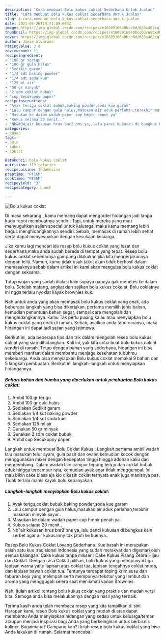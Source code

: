 ```yaml
---
description: "Cara membuat Bolu kukus coklat Sederhana Untuk Jualan"
title: "Cara membuat Bolu kukus coklat Sederhana Untuk Jualan"
slug: 4-cara-membuat-bolu-kukus-coklat-sederhana-untuk-jualan
date: 2021-06-26T14:43:09.084Z
image: https://img-global.cpcdn.com/recipes/e1608916640bcc0d/680x482cq70/bolu-kukus-coklat-foto-resep-utama.jpg
thumbnail: https://img-global.cpcdn.com/recipes/e1608916640bcc0d/680x482cq70/bolu-kukus-coklat-foto-resep-utama.jpg
cover: https://img-global.cpcdn.com/recipes/e1608916640bcc0d/680x482cq70/bolu-kukus-coklat-foto-resep-utama.jpg
author: Janie Alvarado
ratingvalue: 3.8
reviewcount: 11
recipeingredient:
- "100 gr terigu"
- "100 gr gula halus"
- "Sedikit garam"
- "1/4 sdt baking powder"
- "1/4 sdt soda kue"
- "125 ml air"
- "50 gr minyak"
- "2 sdm coklat bubuk"
- "cup Secukupny paper"
recipeinstructions:
- "Ayak terigu,coklat bubuk,baking powder,soda kue,garam"
- "Lalu campur dengan gula halus,masukan air aduk perlahan,terakhir masukan minyak sayur.."
- "Masukan ke dalam wadah paper cup hmpir penuh ya"
- "Kukus selama 20 menit.."
- "Nb&#34;air kukusan hrus bnr2 pns ya,,lalu panci kukusan di bungkus kain serbet agar air kukusanny tdk jatuh ke kuenya.."
categories:
- Resep
tags:
- bolu
- kukus
- coklat

katakunci: bolu kukus coklat 
nutrition: 119 calories
recipecuisine: Indonesian
preptime: "PT16M"
cooktime: "PT56M"
recipeyield: "3"
recipecategory: Lunch

---
```



![Bolu kukus coklat](https://img-global.cpcdn.com/recipes/e1608916640bcc0d/680x482cq70/bolu-kukus-coklat-foto-resep-utama.jpg)

Di masa  sekarang , kamu memang dapat mengorder hidangan jadi tanpa kudu repot membuatnya sendiri. Tapi, untuk mereka yang mau menyuguhkan sajian special untuk keluarga, maka kamu memang lebih bagus menghidangkannya sendiri. Sebab, memasak di rumah lebih sehat serta dapat menyesuaikan dengan kesukaan keluarga.

Jika kamu lagi mencari ide resep bolu kukus coklat yang lezat dan sederhana,maka anda sudah berada di tempat yang tepat. Resep bolu kukus coklat  sebenarnya gampang dilakukan jika kita mengerjakannya dengan teliti. Namun, kamu tidak usah takut akan tidak berhasil dalam memasaknya 
sebab dalam artikel ini kami akan mengulas bolu kukus coklat dengan seksama.  

Tutup wajan yang sudah dialasi kain supaya uapnya gak menetes ke dalam bolu. Setelah matang, angkat dan sajikan bolu kukus cokelat. Bolu coklatnya ini ngga terlalu nyoklat kayak brownies kuk.

Nah untuk anda yang akan memasak bolu kukus coklat yang enak, ada beberapa langkah yang bisa dikerjakan, pertama memilih jenis bahan, kemudian penentuan bahan segar, sampai cara mengolah dan menghidangkannya. kamu Tak perlu pusing kalau mau menyiapkan bolu kukus coklat yang enak di rumah. Sebab, asalkan anda  tahu caranya, maka hidangan ini dapat jadi sajian yang istimewa.

Berikut ini, ada beberapa tips dan trik dalam mengolah resep bolu kukus coklat yang siap dihidangkan. Kali ini, yuk kita coba buat bolu kukus coklat sendiri di rumah. Tetap dengan bahan yang sederhana, hidangan ini bisa memberi manfaat dalam membantu menjaga kesehatan tubuhmu sekeluarga. Anda bisa menyiapkan Bolu kukus coklat memakai 9 bahan dan 5 langkah pembuatan. Berikut ini langkah-langkah untuk menyiapkan hidangannya.

<!--inarticleads1-->

##### Bahan-bahan dan bumbu yang diperlukan untuk pembuatan Bolu kukus coklat:

1. Ambil 100 gr terigu
1. Ambil 100 gr gula halus
1. Sediakan Sedikit garam
1. Sediakan 1/4 sdt baking powder
1. Sediakan 1/4 sdt soda kue
1. Sediakan 125 ml air
1. Gunakan 50 gr minyak
1. Gunakan 2 sdm coklat bubuk
1. Ambil cup Secukupny paper


Langkah untuk membuat Bolu Coklat Kukus : Langkah pertama ambil wadah lalu masukan telur ayam, gula pasir dan ovalet kemudian kocok dengan menggunakan mixer dengan kecepatan tinggi hingga adonan kaku dan mengembang. Dalam wadah lain campur tepung terigu dan coklat bubuk aduk hingga tercampur rata, kemudian ayak agar tidak menggumpal. Ini mau bikin cake biasa aja klo dikasih coklat ternyata enak juga manisnya pas. Tidak terlalu manis kayak bolu kebanyakan. 

<!--inarticleads2-->

##### Langkah-langkah menyiapkan Bolu kukus coklat:

1. Ayak terigu,coklat bubuk,baking powder,soda kue,garam
1. Lalu campur dengan gula halus,masukan air aduk perlahan,terakhir masukan minyak sayur..
1. Masukan ke dalam wadah paper cup hmpir penuh ya
1. Kukus selama 20 menit..
1. Nb&#34;air kukusan hrus bnr2 pns ya,,lalu panci kukusan di bungkus kain serbet agar air kukusanny tdk jatuh ke kuenya..


Resep Bolu Kukus Coklat Loyang Sederhana. Kue basah ini merupakan salah satu kue tradisional Indonesia yang sudah merakyat dan digemari oleh semua kalangan. Cake kukus tanpa mikser : Cake Kukus Pisang Zebra Hijau dan Coklat. Dengan rasa Coklat pilihan, bolu kukus yang mempunyai tiga lapisan warna yaitu lapisan atas coklat tua, lapisan tengahnya coklat muda, dan lapisan bawah coklat tua. Tentunya terdapat toping krim susu dan taburan keju yang melimpah serta mempunyai tekstur yang lembut dan aroma yang menggugah selera saat menikmati varian Brownies. 

Nah, itulah artikel tentang  bolu kukus coklat  yang praktis dan mudah versi kita. Semoga anda bisa melakukannya dengan hasil yang terbaik. 

Terima kasih anda telah membaca resep yang kita tampilkan di sini. Harapan kami, resep  Bolu kukus coklat yang mudah di atas dapat membantu Anda menyiapkan hidangan yang sedap untuk keluarga/teman ataupun menjadi inspirasi bagi Anda yang berkeinginan untuk berbisnis kuliner. Bagaimana? Gampang kan? Itulah resep bolu kukus coklat yang bisa Anda lakukan di rumah. Selamat mencoba!

